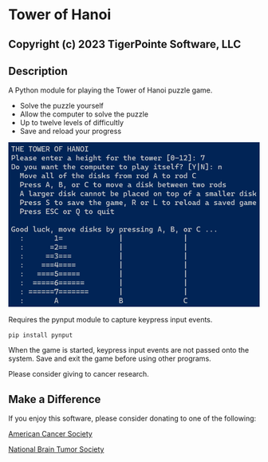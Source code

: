 # Tower of Hanoi
## Copyright (c) 2023 TigerPointe Software, LLC

## Description
A Python module for playing the Tower of Hanoi puzzle game.

* Solve the puzzle yourself
* Allow the computer to solve the puzzle
* Up to twelve levels of difficultly
* Save and reload your progress

![Tower of Hanoi Image](hanoi_game.py.png)


Requires the pynput module to capture keypress input events.

```
pip install pynput
```

When the game is started, keypress input events are not passed onto the system.  Save and exit the game before using other programs.

Please consider giving to cancer research.

## Make a Difference
If you enjoy this software, please consider donating to one of the following:

[American Cancer Society](https://www.cancer.org)

[National Brain Tumor Society](https://braintumor.org)